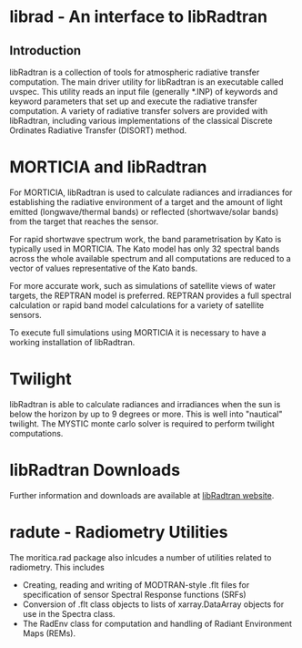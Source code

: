 # librad - An interface to libRadtran
## Introduction
libRadtran is a collection of tools for atmospheric radiative transfer computation. 
The main driver utility for libRadtran is an executable called uvspec. This utility
reads an input file (generally *.INP) of keywords and keyword parameters that set up
and execute the radiative transfer computation. A variety of radiative transfer solvers
are provided with libRadtran, including various implementations of the classical Discrete Ordinates
Radiative Transfer (DISORT) method.

# MORTICIA and libRadtran
For MORTICIA, libRadtran is used to calculate radiances and irradiances for establishing the
radiative environment of a target and the amount of light emitted (longwave/thermal bands) or reflected
(shortwave/solar bands) from the target that reaches the sensor.

For rapid shortwave spectrum work, the band parametrisation by Kato is typically used in MORTICIA.
The Kato model has only 32 spectral bands across the whole available spectrum and all computations
are reduced to a vector of values representative of the Kato bands.

For more accurate work, such as simulations of satellite views of water targets, the REPTRAN
model is preferred. REPTRAN provides a full spectral calculation or rapid band model calculations
for a variety of satellite sensors.

To execute full simulations using MORTICIA it is necessary to have a working installation of
libRadtran.

# Twilight
libRadtran is able to calculate radiances and irradiances when the sun is below the horizon by up
to 9 degrees or more. This is well into "nautical" twilight. The MYSTIC monte carlo solver is
required to perform twilight computations.

# libRadtran Downloads
Further information and downloads are available at [libRadtran website](http://www.libradtran.org).

# radute - Radiometry Utilities
The moritica.rad package also inlcudes a number of utilities related to radiometry. This includes

- Creating, reading and writing of MODTRAN-style .flt files for specification of sensor Spectral Response
    functions (SRFs)
- Conversion of .flt class objects to lists of xarray.DataArray objects for use in the Spectra class.
- The RadEnv class for computation and handling of Radiant Environment Maps (REMs).





 

 
 
 

